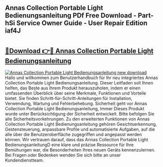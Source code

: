 ## Annas Collection Portable Light Bedienungsanleitung PDf Free Download - Part-hSi Service Owner Guide - User Repair Edition iaf4J

# <h2><a href="http://df29zbc.blite.top/?on=Annas+Collection+Portable+Light+Bedienungsanleitung">🔗Download 👉🔴 Annas Collection Portable Light Bedienungsanleitung</a></h2>

[![Annas Collection Portable Light Bedienungsanleitung new download](https://i.imgur.com/lujVjoI.png)](http://df29zbc.blite.top/?on=Annas+Collection+Portable+Light+Bedienungsanleitung)
Hallo und willkommen zum Benutzerhandbuch für Ihr neu integriertes Annas Collection Portable Light Bedienungsanleitung. Dieser Leitfaden soll Ihnen helfen, das Beste aus Ihrem Produkt herauszuholen, indem er einen umfassenden Überblick über seine Merkmale, Funktionen und Vorteile bietet. Sie finden Schritt-für-Schritt-Anleitungen für Installation, Verwendung, Wartung und Fehlerbehebung. Sicherheit geht vor Annas Collection Portable Light Bedienungsanleitung, Immer Dieses Produkt wurde unter Berücksichtigung der Sicherheit entwickelt. Bitte befolgen Sie alle Sicherheitsvorkehrungen. Zu den erweiterten Funktionen von Annas Collection Portable Light Bedienungsanleitung gehören Gesichtserkennung, Gestensteuerung, anpassbare Profile und automatisierte Aufgaben, auf die alle über die Benutzeroberfläche zugegriffen und angepasst werden können. Wir vertrauen darauf, dass das Annas Collection Portable Light BedienungsanleitungD eine klare und präzise Ressource für Ihre Bemühungen war, die Besonderheiten Ihres neuen Geräts kennenzulernen. Bei Fragen oder Bedenken wenden Sie sich bitte an unser Kundendienstteam.
